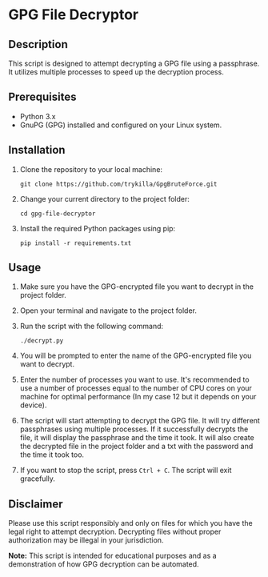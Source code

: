 # GPG File Decryptor

## Description
This script is designed to attempt decrypting a GPG file using a passphrase. It utilizes multiple processes to speed up the decryption process. 

## Prerequisites
- Python 3.x
- GnuPG (GPG) installed and configured on your Linux system.

## Installation

1. Clone the repository to your local machine:

   ```shell
   git clone https://github.com/trykilla/GpgBruteForce.git
   ```

2. Change your current directory to the project folder:

   ```shell
   cd gpg-file-decryptor
   ```

3. Install the required Python packages using pip:

   ```shell
   pip install -r requirements.txt
   ```

## Usage

1. Make sure you have the GPG-encrypted file you want to decrypt in the project folder.

2. Open your terminal and navigate to the project folder.

3. Run the script with the following command:

   ```shell
   ./decrypt.py
   ```

4. You will be prompted to enter the name of the GPG-encrypted file you want to decrypt.

5. Enter the number of processes you want to use. It's recommended to use a number of processes equal to the number of CPU cores on your machine for optimal performance (In my case 12 but it depends on your device).

6. The script will start attempting to decrypt the GPG file. It will try different passphrases using multiple processes. If it successfully decrypts the file, it will display the passphrase and the time it took. It will also create the decrypted file in the project folder and a txt with the password and the time it took too. 

7. If you want to stop the script, press `Ctrl + C`. The script will exit gracefully.

## Disclaimer
Please use this script responsibly and only on files for which you have the legal right to attempt decryption. Decrypting files without proper authorization may be illegal in your jurisdiction.

**Note:** This script is intended for educational purposes and as a demonstration of how GPG decryption can be automated.